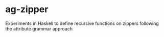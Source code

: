# ag-zipper
Experiments in Haskell to define recursive functions on zippers following the attribute grammar approach
